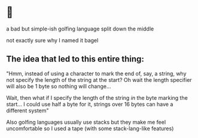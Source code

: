 # 🥯

a bad but simple-ish golfing language split down the middle

not exactly sure why I named it bagel

## The idea that led to this entire thing:
"Hmm, instead of using a character to mark the end of, say, a string, why not specify the length of the string at the start? Oh wait the length specifier will also be 1 byte so nothing will change...

Wait, then what if I specify the length of the string *in* the byte marking the start... I could use half a byte for it, strings over 16 bytes can have a different system"


Also golfing languages usually use stacks but they make me feel uncomfortable so I used a tape (with some stack-lang-like features)